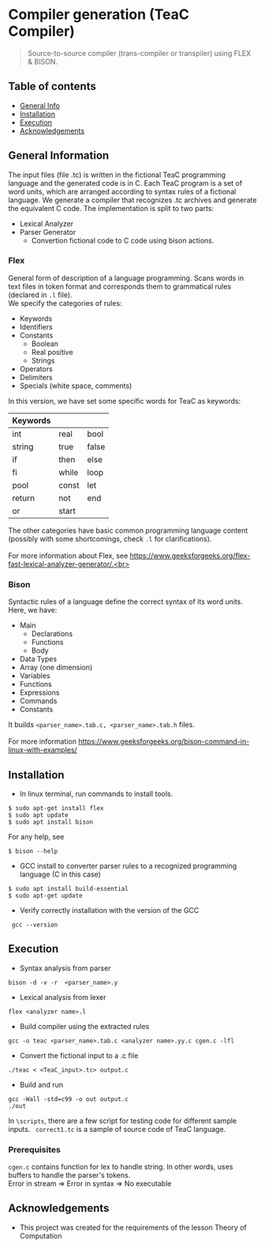 # Compiler generation (TeaC Compiler)
> Source-to-source compiler (trans-compiler or transpiler) using FLEX & BISON. 
## Table of contents
* [General Info](#general-information)
* [Installation](#installation)
* [Execution](#execution)
* [Acknowledgements](#acknowledgements)

## General Information
The input files (file .tc) is written in the fictional TeaC programming language and the generated code is in C. Each TeaC program is a set of word units, which are arranged according to syntax rules of a fictional language. We generate a compiler that recognizes .tc archives and generate the equivalent C code. The implementation is split to two parts:
* Lexical Analyzer
* Parser Generator
  * Convertion fictional code to C code using bison actions.   


### Flex
General form of description of a language programming. Scans words in text files in token format and corresponds them to grammatical rules (declared in `.l` file).<br>
We specify the categories of rules:
* Keywords
* Identifiers
* Constants
    * Boolean
    * Real positive
    * Strings
* Operators
* Delimiters
* Specials (white space, comments)

In this version, we have set some specific words for TeaC as keywords:

| Keywords |     |  |
| ------------- | ------------- | ------------  |
| int  | real  | bool  |
| string  | true| false  |
| if  | then  | else  |
| fi  | while  | loop |
| pool  | const  | let  |
| return  | not  | end  |
| or  | start  |   |

The other categories have basic common programming language content (possibly with some shortcomings, check `.l` for clarifications). <br><br>For more information about Flex, see https://www.geeksforgeeks.org/flex-fast-lexical-analyzer-generator/.<br>







### Bison
Syntactic rules of a language define the correct syntax of its word units. Here, we have:
* Main
    * Declarations
    * Functions
    * Body 
* Data Types
* Array (one dimension)
* Variables
* Functions
* Expressions
* Commands
* Constants

It builds `<parser_name>.tab.c, <parser_name>.tab.h` files.<br><br> For more information https://www.geeksforgeeks.org/bison-command-in-linux-with-examples/

## Installation
* In linux terminal, run commands to install tools. 

```
$ sudo apt-get install flex
$ sudo apt update
$ sudo apt install bison
```


For any help, see
```
$ bison --help
```

* GCC install to converter parser rules to a recognized programming language (C in this case)
```
$ sudo apt install build-essential
$ sudo apt-get update
```
* Verify correctly installation with the version of the GCC
```
 gcc --version
```

## Execution
* Syntax analysis from parser
```
bison -d -v -r  <parser_name>.y
```
* Lexical analysis from lexer
```
flex <analyzer name>.l
```
* Build compiler using the extracted rules
```
gcc -o teac <parser_name>.tab.c <analyzer name>.yy.c cgen.c -lfl
```


* Convert the fictional input to a .c file
```
./teac < <TeaC_input>.tc> output.c
 ```
* Build and run
```
gcc -Wall -std=c99 -o out output.c
./out
```
In `\scripts`, there are a few script for testing code for different sample inputs. ` correct1.tc` is a sample of source code of TeaC language. 

### Prerequisites
```cgen.c``` contains function for lex to handle string. In other words, uses buffers to handle the parser's tokens. <br>Error in stream => Error in syntax => No executable 
 <br>

## Acknowledgements
- This project was created for the requirements of the lesson Theory of Computation

